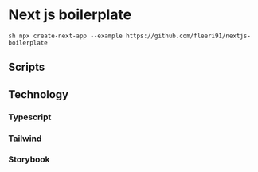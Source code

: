 # Next js boilerplate

```sh npx create-next-app --example https://github.com/fleeri91/nextjs-boilerplate```

## Scripts

## Technology

### Typescript

### Tailwind

### Storybook

